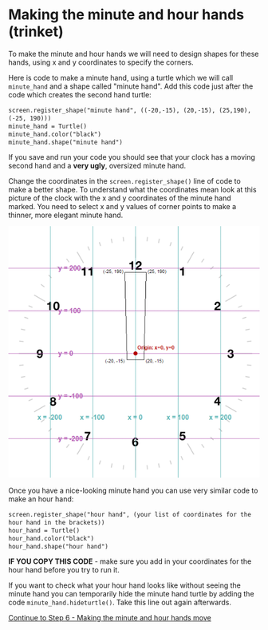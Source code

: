 # Making the minute and hour hands (trinket)

To make the minute and hour hands we will need to design shapes for these hands, using x and y coordinates to specify the corners.

Here is code to make a minute hand, using a turtle which we will call ```minute_hand``` and a shape called "minute hand". Add this code just after the code which creates the second hand turtle:
```
screen.register_shape("minute hand", ((-20,-15), (20,-15), (25,190), (-25, 190)))
minute_hand = Turtle()
minute_hand.color("black")
minute_hand.shape("minute hand")
```
If you save and run your code you should see that your clock has a moving second hand and a **very ugly**, oversized minute hand.

Change the coordinates in the ```screen.register_shape()``` line of code to make a better shape. To understand what the coordinates mean look at this picture of the clock with the x and y coordinates of the minute hand marked. You need to select x and y values of corner points to make a thinner, more elegant minute hand.

![Clock with grid and minute hand](clock_min_hand.gif "Clock with x and y coordinate grid and minute hand outline") 

Once you have a nice-looking minute hand you can use very similar code to make an hour hand:

```
screen.register_shape("hour hand", (your list of coordinates for the hour hand in the brackets))
hour_hand = Turtle()
hour_hand.color("black")
hour_hand.shape("hour hand")
```

**IF YOU COPY THIS CODE** - make sure you add in your coordinates for the hour hand before you try to run it.

If you want to check what your hour hand looks like without seeing the minute hand you can temporarily hide the minute hand turtle by adding the code ```minute_hand.hideturtle()```. Take this line out again afterwards.

[Continue to Step 6 - Making the minute and hour hands move](../Step6-Making-the-hands-move)



